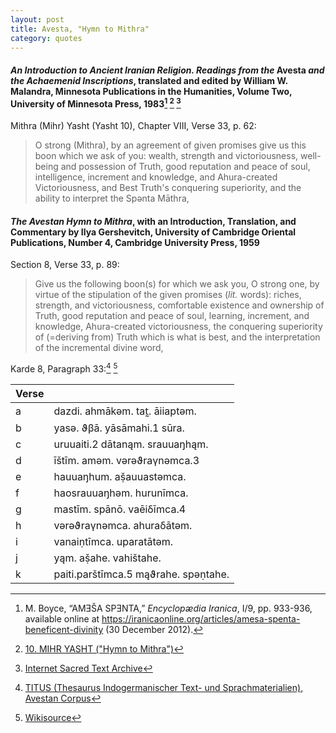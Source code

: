 ```yaml
---
layout: post
title: Avesta, "Hymn to Mithra"
category: quotes
---
```


#### *An Introduction to Ancient Iranian Religion. Readings from the* Avesta *and the Achaemenid Inscriptions*, translated and edited by William W. Malandra, Minnesota Publications in the Humanities, Volume Two, University of Minnesota Press, 1983[^1] [^2] [^3]

Mithra (Mihr) Yasht (Yasht 10), Chapter VIII, Verse 33, p. 62:

> O strong (Mithra), by an agreement of given promises give us this boon which we ask of you: wealth, strength and victoriousness, well-being and possession of Truth, good reputation and peace of soul, intelligence, increment and knowledge, and Ahura-created Victoriousness, and Best Truth's conquering superiority, and the ability to interpret the Spənta Māthra,

#### *The Avestan Hymn to Mithra*, with an Introduction, Translation, and Commentary by Ilya Gershevitch, University of Cambridge Oriental Publications, Number 4, Cambridge University Press, 1959

Section 8, Verse 33, p. 89:

> Give us the following boon(s) for which we ask you, O strong one, by virtue of the stipulation of the given promises (*lit.* words): riches, strength, and victoriousness, comfortable existence and ownership of Truth, good reputation and peace of soul, learning, increment, and knowledge, Ahura-created victoriousness, the conquering superiority of (=deriving from) Truth which is what is best, and the interpretation of the incremental divine word,

[^1]: M. Boyce, “AMƎŠA SPƎNTA,” *Encyclopædia Iranica*, I/9, pp. 933-936, available online at <https://iranicaonline.org/articles/amesa-spenta-beneficent-divinity> (30 December 2012).

[^2]: [10. MIHR YASHT ("Hymn to Mithra")](http://www.avesta.org/ka/yt10sbe.htm)

[^3]: [Internet Sacred Text Archive](https://sacred-texts.com/zor/index.htm)

Karde 8, Paragraph 33:[^4] [^5]

| Verse   |                                 |
|----------|--------------------------------------|
| a| dazdi. ahmākəm. tat̰. āiiaptəm.      |
| b| yasə. ϑβā. yāsāmahi.1 sūra.         |
| c| uruuaiti.2 dātanąm. srauuaŋhąm.     |
| d| īštīm. aməm. vərəϑraγnəmca.3        |
| e| hauuaŋhum. aṣ̌auuastəmca.            |
| f| haosrauuaŋhəm. hurunīmca.           |
| g| mastīm. spānō. vaēiδīmca.4          |
| h| vərəϑraγnəmca. ahuraδātəm.          |
| i| vanaiṇtīmca. uparatātəm.            |
| j| yąm. aṣ̌ahe. vahištahe.              |
| k| paiti.parštīmca.5 mąϑrahe. spəṇtahe.|

[^4]: [TITUS (Thesaurus Indogermanischer Text- und Sprachmaterialien), Avestan Corpus](https://titus.fkidg1.uni-frankfurt.de/texte/etcs/iran/airan/avesta/avest.htm?avest083.htm#Avest._Yt_10_33_a)

[^5]: [Wikisource](https://wikisource.org/wiki/Avesta/Ya%C5%A1t)